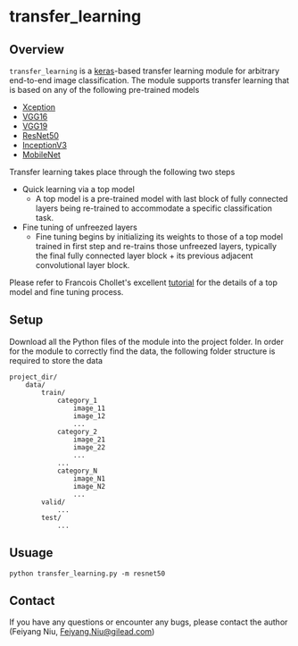 # transfer_learning

Overview
--------
`transfer_learning` is a [keras](https://keras.io/)-based transfer learning module for arbitrary end-to-end image classification. The module supports transfer learning that is based on any of the following pre-trained models

- [Xception](https://keras.io/applications/#xception)
- [VGG16](https://keras.io/applications/#vgg16)
- [VGG19](https://keras.io/applications/#vgg19)
- [ResNet50](https://keras.io/applications/#resnet50)
- [InceptionV3](https://keras.io/applications/#inceptionv3)
- [MobileNet](https://keras.io/applications/#mobilenet)

Transfer learning takes place through the following two steps

- Quick learning via a top model
    + A top model is a pre-trained model with last block of fully connected layers being re-trained to accommodate a specific classification task.
- Fine tuning of unfreezed layers
    + Fine tuning begins by initializing its weights to those of a top model trained in first step and re-trains those unfreezed layers, typically the final fully connected layer block + its previous adjacent convolutional layer block.
    
Please refer to Francois Chollet's excellent [tutorial](https://blog.keras.io/building-powerful-image-classification-models-using-very-little-data.html) for the details of a top model and fine tuning process.

Setup
-----
Download all the Python files of the module into the project folder. In order for the module to correctly find the data, the following folder structure is required to store the data

```
project_dir/
    data/
        train/
            category_1
                image_11
                image_12
                ...
            category_2
                image_21
                image_22
                ...
            ...
            category_N
                image_N1
                image_N2
                ...
        valid/
            ...
        test/
            ...
```

Usuage
------
```
python transfer_learning.py -m resnet50
```


Contact
-------
If you have any questions or encounter any bugs, please contact the author (Feiyang Niu, Feiyang.Niu@gilead.com)
